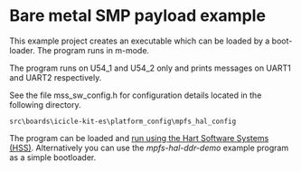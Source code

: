 
# Bare metal SMP payload example


This example project creates an executable which can be loaded by a boot-loader.
The program runs in m-mode. 

The program runs on U54_1 and U54_2 only and prints messages on UART1 and UART2 respectively.

See the file mss_sw_config.h for configuration details located in the following directory.

~~~
src\boards\icicle-kit-es\platform_config\mpfs_hal_config
~~~

The program can be loaded and [run using the Hart Software Systems (HSS)](https://github.com/polarfire-soc/polarfire-soc-bare-metal-examples/blob/main/driver-examples/mss/mpfs-hal/README.md).
Alternatively you can use the *mpfs-hal-ddr-demo* example program as a simple bootloader.

